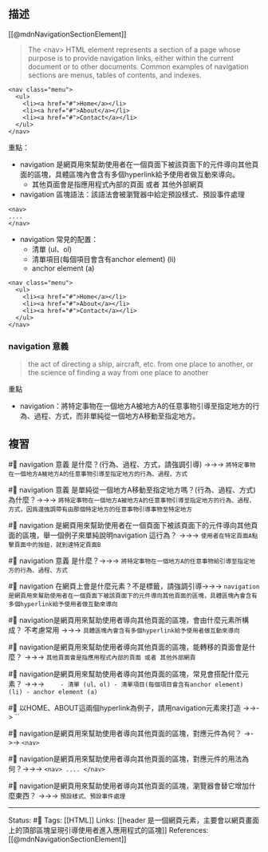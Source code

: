 ## 描述

[[@mdnNavigationSectionElement]]

> The \<nav\> HTML element represents a section of a page whose purpose is to provide navigation links, either within the current document or to other documents. Common examples of navigation sections are menus, tables of contents, and indexes.
```
<nav class="menu">
  <ul>
    <li><a href="#">Home</a></li>
    <li><a href="#">About</a></li>
    <li><a href="#">Contact</a></li>
  </ul>
</nav>
```


重點：
- navigation 是網頁用來幫助使用者在一個頁面下被該頁面下的元件導向其他頁面的區塊，具體區塊內會含有多個hyperlink給予使用者做互動來導向。
	- 其他頁面會是指應用程式內部的頁面 或者 其他外部網頁
- navigation 區塊語法：該語法會被瀏覽器中給定預設樣式、預設事件處理
```
<nav>
....
</nav>
```
- navigation 常見的配置：
	- 清單 (ul、ol)
	- 清單項目(每個項目會含有anchor element) (li)
	- anchor element (a)
```
<nav class="menu">
  <ul>
    <li><a href="#">Home</a></li>
    <li><a href="#">About</a></li>
    <li><a href="#">Contact</a></li>
  </ul>
</nav>
```

### navigation 意義

> the act of directing a ship, aircraft, etc. from one place to another, or the science of finding a way from one place to another

重點
- navigation：將特定事物在一個地方A被地方A的任意事物引導至指定地方的行為、過程、方式，而非單純從一個地方A移動至指定地方。



## 複習

#🧠 navigation 意義 是什麼？(行為、過程、方式，請強調引導) ->->-> `將特定事物在一個地方A被地方A的任意事物引導至指定地方的行為、過程、方式`
<!--SR:!2022-11-19,3,250-->

#🧠 navigation 意義 是單純從一個地方A移動至指定地方嗎？(行為、過程、方式) 為什麼？->->-> `將特定事物在一個地方A被地方A的任意事物引導至指定地方的行為、過程、方式，因爲還強調帶有由那個特定地方的任意事物引導事物至特定地方`
<!--SR:!2022-11-28,9,250-->

#🧠 navigation 是網頁用來幫助使用者在一個頁面下被該頁面下的元件導向其他頁面的區塊，舉一個例子來單純說明navigation 這行為？ ->->-> `使用者在特定頁面A點擊頁面中的按鈕，就到達特定頁面B`
<!--SR:!2022-11-29,10,250-->


#🧠 navigation 意義 是什麼？->->-> `將特定事物在一個地方A的任意事物給引導至指定地方的行為、過程、方式`
<!--SR:!2022-11-26,7,250-->


#🧠 navigation 在網頁上會是什麼元素？不是標籤，請強調引導->->-> `navigation 是網頁用來幫助使用者在一個頁面下被該頁面下的元件導向其他頁面的區塊，具體區塊內會含有多個hyperlink給予使用者做互動來導向`
<!--SR:!2022-11-19,3,250-->


#🧠  navigation是網頁用來幫助使用者導向其他頁面的區塊，會由什麼元素所構成？ 不考慮常用 ->->-> `具體區塊內會含有多個hyperlink給予使用者做互動來導向`
<!--SR:!2022-11-23,8,250-->

#🧠 navigation是網頁用來幫助使用者導向其他頁面的區塊，能轉移的頁面會是什麼？ ->->-> `其他頁面會是指應用程式內部的頁面 或者 其他外部網頁`
<!--SR:!2022-11-24,9,250-->

#🧠 navigation是網頁用來幫助使用者導向其他頁面的區塊，常見會搭配什麼元素？ ->->-> `	- 清單 (ul、ol) - 清單項目(每個項目會含有anchor element) (li) - anchor element (a)`
<!--SR:!2022-11-25,10,250-->

#🧠 以HOME、ABOUT這兩個hyperlink為例子，請用navigation元素來打造 ->->-> ``
<!--SR:!2022-11-23,8,250-->

#🧠 navigation是網頁用來幫助使用者導向其他頁面的區塊，對應元件為何？ ->->-> `<nav>`
<!--SR:!2022-11-25,10,250-->

#🧠 navigation是網頁用來幫助使用者導向其他頁面的區塊，對應元件的用法為何？->->-> `<nav> .... </nav>`
<!--SR:!2022-11-25,10,250-->

#🧠 navigation是網頁用來幫助使用者導向其他頁面的區塊，瀏覽器會替它增加什麼東西？ ->->-> `預設樣式、預設事件處理`
<!--SR:!2022-11-25,10,250-->



---
Status: #🌱 
Tags:
[[HTML]]
Links:
[[header 是一個網頁元素，主要會以網頁畫面上的頂部區塊呈現引導使用者進入應用程式的區塊]]
References:
[[@mdnNavigationSectionElement]]
